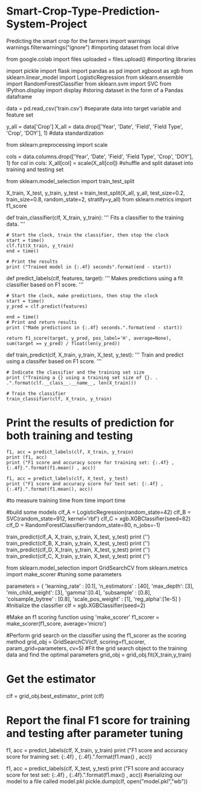 # Smart-Crop-Type-Prediction-System-Project
Predicting the smart crop for the farmers
import warnings
warnings.filterwarnings("ignore")
#importing dataset from local drive

from google.colab import files
uploaded = files.upload()
#importing libraries

import pickle
import flask
import pandas as pd
import xgboost as xgb
from sklearn.linear_model import LogisticRegression
from sklearn.ensemble import RandomForestClassifier
from sklearn.svm import SVC
from IPython.display import display
#storing dataset in the form of a Pandas dataframe

data = pd.read_csv('train.csv')
#separate data into target variable and feature set

y_all = data['Crop']
X_all = data.drop(['Year', 'Date', 'Field', 'Field Type', 'Crop', 'DOY'], 1)
#data standardization

from sklearn.preprocessing import scale

cols = data.columns.drop(['Year', 'Date', 'Field', 'Field Type', 'Crop', 'DOY'], 1)
for col in cols:
  X_all[col] = scale(X_all[col])
#shuffle and split dataset into training and testing set

from sklearn.model_selection import train_test_split

X_train, X_test, y_train, y_test = train_test_split(X_all, y_all, test_size=0.2, train_size=0.8, random_state=2, stratify=y_all)
from sklearn.metrics import f1_score

def train_classifier(clf, X_train, y_train):
    ''' Fits a classifier to the training data. '''
    
    # Start the clock, train the classifier, then stop the clock
    start = time()
    clf.fit(X_train, y_train)
    end = time()
    
    # Print the results
    print ("Trained model in {:.4f} seconds".format(end - start))

    
def predict_labels(clf, features, target):
    ''' Makes predictions using a fit classifier based on F1 score. '''
    
    # Start the clock, make predictions, then stop the clock
    start = time()
    y_pred = clf.predict(features)
    
    end = time()
    # Print and return results
    print ("Made predictions in {:.4f} seconds.".format(end - start))
    
    return f1_score(target, y_pred, pos_label='H', average=None), sum(target == y_pred) / float(len(y_pred))
  
def train_predict(clf, X_train, y_train, X_test, y_test):
    ''' Train and predict using a classifer based on F1 score. '''
    
    # Indicate the classifier and the training set size
    print ("Training a {} using a training set size of {}. . .".format(clf.__class__.__name__, len(X_train)))
    
    # Train the classifier
    train_classifier(clf, X_train, y_train)
 # Print the results of prediction for both training and testing
    f1, acc = predict_labels(clf, X_train, y_train)
    print (f1, acc)
    print ("F1 score and accuracy score for training set: {:.4f} , {:.4f}.".format(f1.mean() , acc))
    
    f1, acc = predict_labels(clf, X_test, y_test)
    print ("F1 score and accuracy score for test set: {:.4f} , {:.4f}.".format(f1.mean(), acc))
#to measure training time
from time import time

#build some models
clf_A = LogisticRegression(random_state=42)
clf_B = SVC(random_state=912, kernel='rbf')
clf_C = xgb.XGBClassifier(seed=82)
clf_D = RandomForestClassifier(random_state=80, n_jobs=-1)

train_predict(clf_A, X_train, y_train, X_test, y_test)
print ('')
train_predict(clf_B, X_train, y_train, X_test, y_test)
print ('')
train_predict(clf_D, X_train, y_train, X_test, y_test)
print ('')
train_predict(clf_C, X_train, y_train, X_test, y_test)
print ('')

from sklearn.model_selection import GridSearchCV
from sklearn.metrics import make_scorer
#tuning some parameters

parameters = { 'learning_rate' : [0.1],
               'n_estimators' : [40],
               'max_depth': [3],
               'min_child_weight': [3],
               'gamma':[0.4],
               'subsample' : [0.8],
               'colsample_bytree' : [0.8],
               'scale_pos_weight' : [1],
               'reg_alpha':[1e-5]
             }
#Initialize the classifier
clf = xgb.XGBClassifier(seed=2)

#Make an f1 scoring function using 'make_scorer' 
f1_scorer = make_scorer(f1_score, average='micro')

#Perform grid search on the classifier using the f1_scorer as the scoring method
grid_obj = GridSearchCV(clf,
                        scoring=f1_scorer,
                        param_grid=parameters,
                        cv=5)
#Fit the grid search object to the training data and find the optimal parameters
grid_obj = grid_obj.fit(X_train,y_train)
# Get the estimator
clf = grid_obj.best_estimator_
print (clf)

# Report the final F1 score for training and testing after parameter tuning
f1, acc = predict_labels(clf, X_train, y_train)
print ("F1 score and accuracy score for training set: {:.4f} , {:.4f}.".format(f1.max() , acc))
    
f1, acc = predict_labels(clf, X_test, y_test)
print ("F1 score and accuracy score for test set: {:.4f} , {:.4f}.".format(f1.max() , acc))
#serializing our model to a file called model.pkl
pickle.dump(clf, open("model.pkl","wb"))
